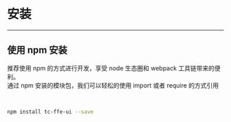 # 安装

----

## 使用 npm 安装
推荐使用 npm 的方式进行开发，享受 node 生态圈和 webpack 工具链带来的便利。<br/>
通过 npm 安装的模块包，我们可以轻松的使用 import 或者 require 的方式引用

<br/>

```bash
npm install tc-ffe-ui --save
```
<div></div>
